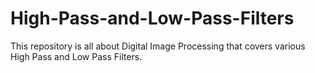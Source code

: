 # High-Pass-and-Low-Pass-Filters
This repository is all about Digital Image Processing that covers various High Pass and Low Pass Filters.
